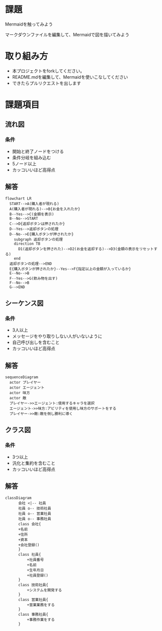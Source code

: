 # 課題
Mermaidを触ってみよう

マークダウンファイルを編集して、Mermaidで図を描いてみよう

# 取り組み方
* 本プロジェクトをforkしてください。
* README.mdを編集して、Mermaidを使いこなしてください
* できたらプルリクエストを出します

# 課題項目
## 流れ図
### 条件
- 開始と終了ノードをつける
- 条件分岐を組み込む
- 5ノード以上
- カッコいいほど高得点

## 解答
```mermaid
flowchart LR
  START-->A(購入者が現れる)
  A(購入者が現れる)-->B{お金を入れたか}
  B--Yes-->C(金額を表示)
  B--No-->START
  C-->D{返却ボタンは押されたか}
  D--Yes-->返却ボタンの処理
  D--No-->E{購入ボタンが押されたか}
    subgraph 返却ボタンの処理
    direction TB
      D1(返却ボタンを押された)-->D2(お金を返却する)-->D3(金額の表示をリセットする)
    end
  返却ボタンの処理-->END
  E{購入ボタンが押されたか}--Yes-->F{指定以上の金額が入っているか}
  E--No-->B
  F--Yes-->G(飲み物を出す)
  F--No-->B
  G-->END
```

## シーケンス図
### 条件
- 3人以上
- メッセージをやり取りしない人がいないように
- 自己呼び出しを含むこと
- カッコいいほど高得点

## 解答
```mermaid
sequenceDiagram
  actor プレイヤー
  actor エージェント
  actor 味方
  actor 敵
  プレイヤー->>エージェント:使用するキャラを選択
  エージェント->>味方:アビリティを使用し味方のサポートをする
  プレイヤー->>敵:敵を倒し勝利に導く
```

## クラス図

### 条件
- 3つ以上
- 汎化と集約を含むこと
- カッコいいほど高得点

## 解答
```mermaid
classDiagram
      会社 <|-- 社員
      社員 o-- 技術社員
      社員 o-- 営業社員
      社員 o-- 事務社員
      class 会社{
      +名前
      +住所
      +資本
      +会社登録()
      }
      class 社員{
          +社員番号
          +名前
          +生年月日
          +社員登録()
      }
      class 技術社員{
          +システムを開発する
      }
      class 営業社員{
          +営業業務をする
      }
      class 事務社員{
          +事務作業をする
      }
```